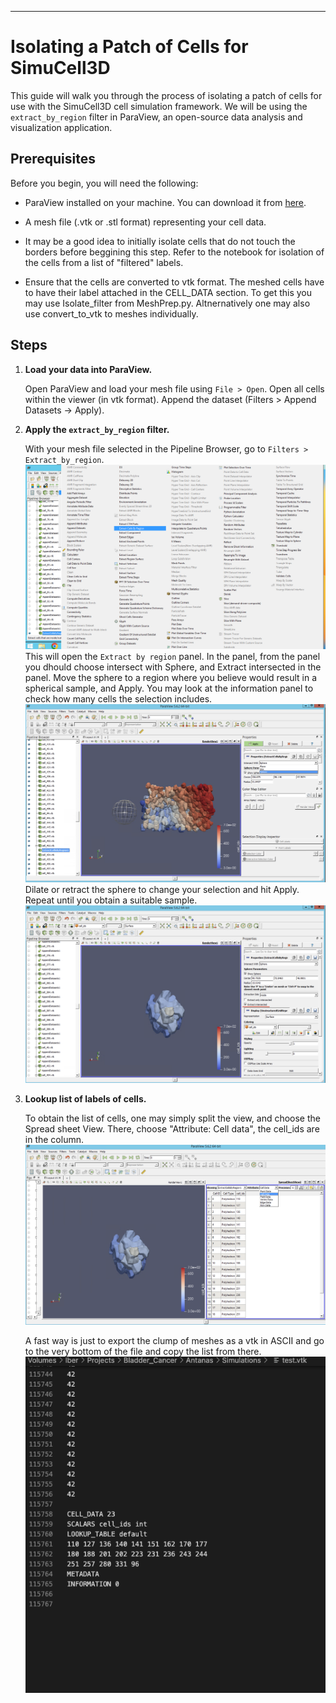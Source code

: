 ---

# Isolating a Patch of Cells for SimuCell3D

This guide will walk you through the process of isolating a patch of cells for use with the SimuCell3D cell simulation framework. We will be using the `extract_by_region` filter in ParaView, an open-source data analysis and visualization application.

## Prerequisites

Before you begin, you will need the following:

- ParaView installed on your machine. You can download it from [here](https://www.paraview.org/download/).
- A mesh file (.vtk or .stl format) representing your cell data.

- It may be a good idea to initially isolate cells that do not touch the borders before beggining this step. Refer to the notebook for isolation of the cells from a list of "filtered" labels.

- Ensure that the cells are converted to vtk format. The meshed cells have to have their label attached in the CELL_DATA section. To get this you may use Isolate_filter from MeshPrep.py. Altnernatively one may also use convert_to_vtk to meshes individually. 

## Steps

1. **Load your data into ParaView.**

   Open ParaView and load your mesh file using `File > Open`. Open all cells within the viewer (in vtk format). Append the dataset (Filters > Append Datasets -> Apply).

2. **Apply the `extract_by_region` filter.**

   With your mesh file selected in the Pipeline Browser, go to `Filters > Extract_by_region`. 
   ![](../images/Extract_Cells.png)
   This will open the `Extract by region` panel. In the panel, from the panel you dhould choose intersect with Sphere, and Extract intersected in the panel. Move the sphere to a region where you believe would result in a spherical sample, and Apply. You may look at the information panel to check how many cells the selection includes.
   ![](../images/Appended_sphere_display.png)
   Dilate or retract the sphere to change your selection and hit Apply. Repeat until you obtain a suitable sample.
   ![](../images/Extract.png)

3. **Lookup list of labels of cells.**

   To obtain the list of cells, one may simply split the view, and choose the Spread sheet View. There, choose "Attribute: Cell data", the cell_ids are in the column. 
   ![](../images/SpreadSheet.png)

   A fast way is just to export the clump of meshes as a vtk in ASCII and go to the very bottom of the file and copy the list from there.
   ![](../images/ASCII_vtk.png)

